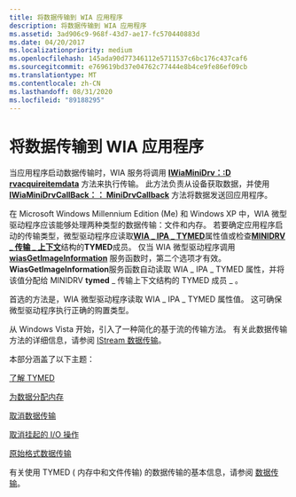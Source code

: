 ```yaml
---
title: 将数据传输到 WIA 应用程序
description: 将数据传输到 WIA 应用程序
ms.assetid: 3ad906c9-968f-43d7-ae17-fc570440883d
ms.date: 04/20/2017
ms.localizationpriority: medium
ms.openlocfilehash: 145ada90d77346112e5711537c6bc176c437caf6
ms.sourcegitcommit: e769619bd37e04762c77444e8b4ce9fe86ef09cb
ms.translationtype: MT
ms.contentlocale: zh-CN
ms.lasthandoff: 08/31/2020
ms.locfileid: "89188295"
---
```

# <a name="transferring-data-to-a-wia-application"></a>将数据传输到 WIA 应用程序





当应用程序启动数据传输时，WIA 服务将调用 [**IWiaMiniDrv：:D rvacquireitemdata**](/windows-hardware/drivers/ddi/wiamindr_lh/nf-wiamindr_lh-iwiaminidrv-drvacquireitemdata) 方法来执行传输。 此方法负责从设备获取数据，并使用 [**IWiaMiniDrvCallBack：： MiniDrvCallback**](/windows-hardware/drivers/ddi/wiamindr_lh/nf-wiamindr_lh-iwiaminidrvcallback-minidrvcallback) 方法将数据发送回应用程序。

在 Microsoft Windows Millennium Edition (Me) 和 Windows XP 中，WIA 微型驱动程序应该能够处理两种类型的数据传输：文件和内存。 若要确定应用程序启动的传输类型，微型驱动程序应读取[**WIA \_ IPA \_ TYMED**](./wia-ipa-tymed.md)属性值或检查[**MINIDRV \_ 传输 \_ 上下文**](/windows-hardware/drivers/ddi/wiamindr_lh/ns-wiamindr_lh-_minidrv_transfer_context)结构的**TYMED**成员。 仅当 WIA 微型驱动程序调用 [**wiasGetImageInformation**](/windows-hardware/drivers/ddi/wiamdef/nf-wiamdef-wiasgetimageinformation) 服务函数时，第二个选项才有效。 **WiasGetImageInformation**服务函数自动读取 WIA \_ IPA \_ TYMED 属性，并将该值分配给 MINIDRV **tymed** \_ 传输上下文结构的 TYMED 成员 \_ 。

首选的方法是，WIA 微型驱动程序读取 WIA \_ IPA \_ TYMED 属性值。 这可确保微型驱动程序执行正确的购置类型。

从 Windows Vista 开始，引入了一种简化的基于流的传输方法。 有关此数据传输方法的详细信息，请参阅 [IStream 数据传输](istream-data-transfers.md)。

本部分涵盖了以下主题：

[了解 TYMED](understanding-tymed.md)

[为数据分配内存](allocating-memory-for-data.md)

[取消数据传输](canceling-a-data-transfer.md)

[取消挂起的 I/O 操作](canceling-pending-i-o-operations.md)

[原始格式数据传输](raw-format-data-transfer.md)

有关使用 TYMED ( 内存中和文件传输) 的数据传输的基本信息，请参阅 [数据传输](data-transfers.md)。

 

